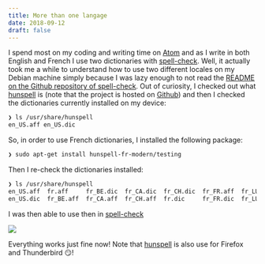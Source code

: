 ```yaml
---
title: More than one langage
date: 2018-09-12
draft: false
---
```


I spend most on my coding and writing time on [Atom](https://atom.io/) and as
I write in both English and French I use two dictionaries with [spell-check](https://github.com/atom/spell-check).
Well, it actually took me a while to understand how to use two different locales
on my Debian machine simply because I was lazy enough to not read the [README
on the Github repository of spell-check](https://github.com/atom/spell-check#debian-ubuntu-and-mint).
Out of curiosity, I checked out what [hunspell](http://hunspell.github.io/) is
(note that the project is hosted on [Github](https://github.com/hunspell/hunspell))
and then I checked the dictionaries currently installed on my device:

```sh
❯ ls /usr/share/hunspell
en_US.aff en_US.dic
```

So, in order to use French dictionaries, I installed the following package:

```sh
❯ sudo apt-get install hunspell-fr-modern/testing
```

Then I re-check the dictionaries installed:

```sh
❯ ls /usr/share/hunspell
en_US.aff  fr.aff     fr_BE.dic  fr_CA.dic  fr_CH.dic  fr_FR.aff  fr_LU.aff  fr_MC.aff
en_US.dic  fr_BE.aff  fr_CA.aff  fr_CH.aff  fr.dic     fr_FR.dic  fr_LU.dic  fr_MC.dic
```

I was then able to use then in [spell-check](https://github.com/atom/spell-check)

![](/notes/atom/locales.png)

Everything works just fine now! Note that [hunspell](http://hunspell.github.io/)
is also use for Firefox and Thunderbird :smirk:!
